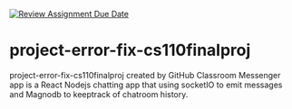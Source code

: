[![Review Assignment Due Date](https://classroom.github.com/assets/deadline-readme-button-24ddc0f5d75046c5622901739e7c5dd533143b0c8e959d652212380cedb1ea36.svg)](https://classroom.github.com/a/J4-E7dQl)
# project-error-fix-cs110finalproj
project-error-fix-cs110finalproj created by GitHub Classroom
Messenger app is a React Nodejs chatting app that using socketIO to emit messages and Magnodb to keeptrack of chatroom history.
